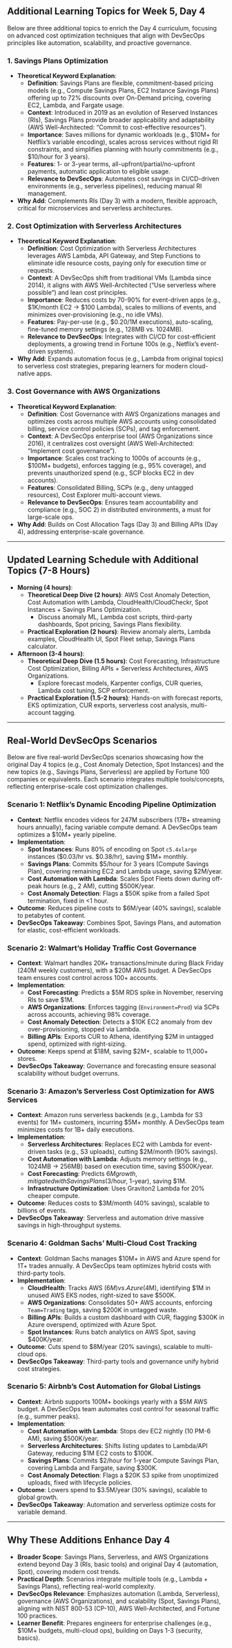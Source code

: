 ## Additional Learning Topics for Week 5, Day 4

Below are three additional topics to enrich the Day 4 curriculum, focusing on advanced cost optimization techniques that align with DevSecOps principles like automation, scalability, and proactive governance.

### 1. Savings Plans Optimization
- **Theoretical Keyword Explanation**:
  - **Definition**: Savings Plans are flexible, commitment-based pricing models (e.g., Compute Savings Plans, EC2 Instance Savings Plans) offering up to 72% discounts over On-Demand pricing, covering EC2, Lambda, and Fargate usage.
  - **Context**: Introduced in 2019 as an evolution of Reserved Instances (RIs), Savings Plans provide broader applicability and adaptability (AWS Well-Architected: “Commit to cost-effective resources”).
  - **Importance**: Saves millions for dynamic workloads (e.g., $10M+ for Netflix’s variable encoding), scales across services without rigid RI constraints, and simplifies planning with hourly commitments (e.g., $10/hour for 3 years).
  - **Features**: 1- or 3-year terms, all-upfront/partial/no-upfront payments, automatic application to eligible usage.
  - **Relevance to DevSecOps**: Automates cost savings in CI/CD-driven environments (e.g., serverless pipelines), reducing manual RI management.
- **Why Add**: Complements RIs (Day 3) with a modern, flexible approach, critical for microservices and serverless architectures.

### 2. Cost Optimization with Serverless Architectures
- **Theoretical Keyword Explanation**:
  - **Definition**: Cost Optimization with Serverless Architectures leverages AWS Lambda, API Gateway, and Step Functions to eliminate idle resource costs, paying only for execution time or requests.
  - **Context**: A DevSecOps shift from traditional VMs (Lambda since 2014), it aligns with AWS Well-Architected (“Use serverless where possible”) and lean cost principles.
  - **Importance**: Reduces costs by 70-90% for event-driven apps (e.g., $1K/month EC2 → $100 Lambda), scales to millions of events, and minimizes over-provisioning (e.g., no idle VMs).
  - **Features**: Pay-per-use (e.g., $0.20/1M executions), auto-scaling, fine-tuned memory settings (e.g., 128MB vs. 1024MB).
  - **Relevance to DevSecOps**: Integrates with CI/CD for cost-efficient deployments, a growing trend in Fortune 100s (e.g., Netflix’s event-driven systems).
- **Why Add**: Expands automation focus (e.g., Lambda from original topics) to serverless cost strategies, preparing learners for modern cloud-native apps.

### 3. Cost Governance with AWS Organizations
- **Theoretical Keyword Explanation**:
  - **Definition**: Cost Governance with AWS Organizations manages and optimizes costs across multiple AWS accounts using consolidated billing, service control policies (SCPs), and tag enforcement.
  - **Context**: A DevSecOps enterprise tool (AWS Organizations since 2016), it centralizes cost oversight (AWS Well-Architected: “Implement cost governance”).
  - **Importance**: Scales cost tracking to 1000s of accounts (e.g., $100M+ budgets), enforces tagging (e.g., 95% coverage), and prevents unauthorized spend (e.g., SCP blocks EC2 in dev accounts).
  - **Features**: Consolidated Billing, SCPs (e.g., deny untagged resources), Cost Explorer multi-account views.
  - **Relevance to DevSecOps**: Ensures team accountability and compliance (e.g., SOC 2) in distributed environments, a must for large-scale ops.
- **Why Add**: Builds on Cost Allocation Tags (Day 3) and Billing APIs (Day 4), addressing enterprise-scale governance.

---

## Updated Learning Schedule with Additional Topics (7-8 Hours)
- **Morning (4 hours)**:
  - **Theoretical Deep Dive (2 hours)**: AWS Cost Anomaly Detection, Cost Automation with Lambda, CloudHealth/CloudCheckr, Spot Instances + Savings Plans Optimization.
    - Discuss anomaly ML, Lambda cost scripts, third-party dashboards, Spot pricing, Savings Plans flexibility.
  - **Practical Exploration (2 hours)**: Review anomaly alerts, Lambda examples, CloudHealth UI, Spot Fleet setup, Savings Plans calculator.
- **Afternoon (3-4 hours)**:
  - **Theoretical Deep Dive (1.5 hours)**: Cost Forecasting, Infrastructure Cost Optimization, Billing APIs + Serverless Architectures, AWS Organizations.
    - Explore forecast models, Karpenter configs, CUR queries, Lambda cost tuning, SCP enforcement.
  - **Practical Exploration (1.5-2 hours)**: Hands-on with forecast reports, EKS optimization, CUR exports, serverless cost analysis, multi-account tagging.

---

## Real-World DevSecOps Scenarios
Below are five real-world DevSecOps scenarios showcasing how the original Day 4 topics (e.g., Cost Anomaly Detection, Spot Instances) and the new topics (e.g., Savings Plans, Serverless) are applied by Fortune 100 companies or equivalents. Each scenario integrates multiple tools/concepts, reflecting enterprise-scale cost optimization challenges.

### Scenario 1: Netflix’s Dynamic Encoding Pipeline Optimization
- **Context**: Netflix encodes videos for 247M subscribers (17B+ streaming hours annually), facing variable compute demand. A DevSecOps team optimizes a $10M+ yearly pipeline.
- **Implementation**:
  - **Spot Instances**: Runs 80% of encoding on Spot `c5.4xlarge` instances ($0.03/hr vs. $0.38/hr), saving $1M+ monthly.
  - **Savings Plans**: Commits $5/hour for 3 years (Compute Savings Plan), covering remaining EC2 and Lambda usage, saving $2M/year.
  - **Cost Automation with Lambda**: Scales Spot Fleets down during off-peak hours (e.g., 2 AM), cutting $500K/year.
  - **Cost Anomaly Detection**: Flags a $50K spike from a failed Spot termination, fixed in <1 hour.
- **Outcome**: Reduces pipeline costs to $6M/year (40% savings), scalable to petabytes of content.
- **DevSecOps Takeaway**: Combines Spot, Savings Plans, and automation for elastic, cost-efficient workloads.

### Scenario 2: Walmart’s Holiday Traffic Cost Governance
- **Context**: Walmart handles 20K+ transactions/minute during Black Friday (240M weekly customers), with a $20M AWS budget. A DevSecOps team ensures cost control across 100+ accounts.
- **Implementation**:
  - **Cost Forecasting**: Predicts a $5M RDS spike in November, reserving RIs to save $1M.
  - **AWS Organizations**: Enforces tagging (`Environment=Prod`) via SCPs across accounts, achieving 98% coverage.
  - **Cost Anomaly Detection**: Detects a $10K EC2 anomaly from dev over-provisioning, stopped via Lambda.
  - **Billing APIs**: Exports CUR to Athena, identifying $2M in untagged spend, optimized with right-sizing.
- **Outcome**: Keeps spend at $18M, saving $2M+, scalable to 11,000+ stores.
- **DevSecOps Takeaway**: Governance and forecasting ensure seasonal scalability without budget overruns.

### Scenario 3: Amazon’s Serverless Cost Optimization for AWS Services
- **Context**: Amazon runs serverless backends (e.g., Lambda for S3 events) for 1M+ customers, incurring $5M+ monthly. A DevSecOps team minimizes costs for 1B+ daily executions.
- **Implementation**:
  - **Serverless Architectures**: Replaces EC2 with Lambda for event-driven tasks (e.g., S3 uploads), cutting $2M/month (90% savings).
  - **Cost Automation with Lambda**: Adjusts memory settings (e.g., 1024MB → 256MB) based on execution time, saving $500K/year.
  - **Cost Forecasting**: Predicts $6M growth, mitigated with Savings Plans ($3/hour, 1-year), saving $1M.
  - **Infrastructure Optimization**: Uses Graviton2 Lambda for 20% cheaper compute.
- **Outcome**: Reduces costs to $3M/month (40% savings), scalable to billions of events.
- **DevSecOps Takeaway**: Serverless and automation drive massive savings in high-throughput systems.

### Scenario 4: Goldman Sachs’ Multi-Cloud Cost Tracking
- **Context**: Goldman Sachs manages $10M+ in AWS and Azure spend for 1T+ trades annually. A DevSecOps team optimizes hybrid costs with third-party tools.
- **Implementation**:
  - **CloudHealth**: Tracks AWS ($6M) vs. Azure ($4M), identifying $1M in unused AWS EKS nodes, right-sized to save $500K.
  - **AWS Organizations**: Consolidates 50+ AWS accounts, enforcing `Team=Trading` tags, saving $200K in untagged waste.
  - **Billing APIs**: Builds a custom dashboard with CUR, flagging $300K in Azure overspend, optimized with Azure Spot.
  - **Spot Instances**: Runs batch analytics on AWS Spot, saving $400K/year.
- **Outcome**: Cuts spend to $8M/year (20% savings), scalable to multi-cloud ops.
- **DevSecOps Takeaway**: Third-party tools and governance unify hybrid cost strategies.

### Scenario 5: Airbnb’s Cost Automation for Global Listings
- **Context**: Airbnb supports 100M+ bookings yearly with a $5M AWS budget. A DevSecOps team automates cost control for seasonal traffic (e.g., summer peaks).
- **Implementation**:
  - **Cost Automation with Lambda**: Stops dev EC2 nightly (10 PM-6 AM), saving $500K/year.
  - **Serverless Architectures**: Shifts listing updates to Lambda/API Gateway, reducing $1M EC2 costs to $100K.
  - **Savings Plans**: Commits $2/hour for 1-year Compute Savings Plan, covering Lambda and Fargate, saving $300K.
  - **Cost Anomaly Detection**: Flags a $20K S3 spike from unoptimized uploads, fixed with lifecycle policies.
- **Outcome**: Lowers spend to $3.5M/year (30% savings), scalable to global growth.
- **DevSecOps Takeaway**: Automation and serverless optimize costs for variable demand.

---

## Why These Additions Enhance Day 4
- **Broader Scope**: Savings Plans, Serverless, and AWS Organizations extend beyond Day 3 (RIs, basic tools) and original Day 4 (automation, Spot), covering modern cost trends.
- **Practical Depth**: Scenarios integrate multiple tools (e.g., Lambda + Savings Plans), reflecting real-world complexity.
- **DevSecOps Relevance**: Emphasizes automation (Lambda, Serverless), governance (AWS Organizations), and scalability (Spot, Savings Plans), aligning with NIST 800-53 (CP-10), AWS Well-Architected, and Fortune 100 practices.
- **Learner Benefit**: Prepares engineers for enterprise challenges (e.g., $10M+ budgets, multi-cloud ops), building on Days 1-3 (security, basics).

